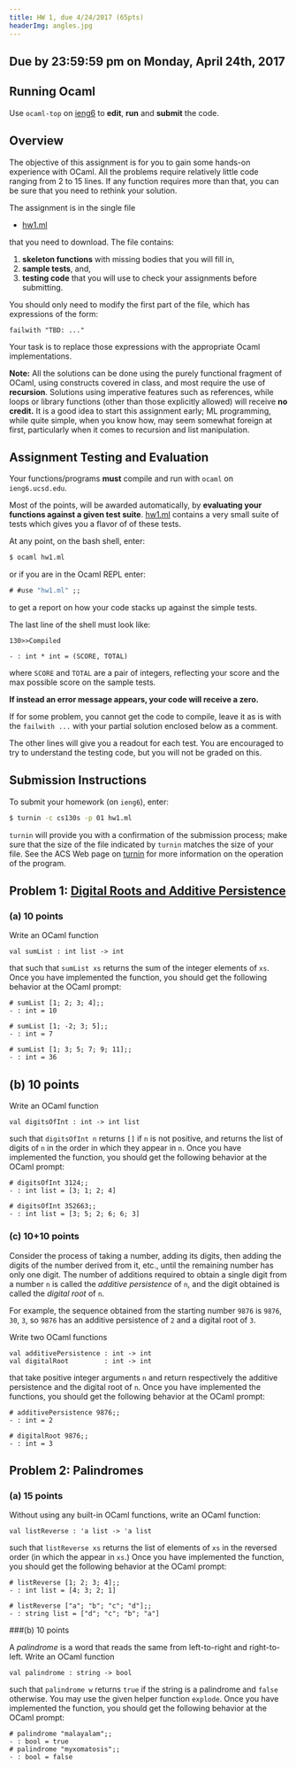 ```yaml
---
title: HW 1, due 4/24/2017 (65pts)
headerImg: angles.jpg
---
```



## Due by 23:59:59 pm on Monday, April 24th, 2017

## Running Ocaml

Use `ocaml-top` on [ieng6](info_ocaml.html) to **edit**, **run** and **submit** the code.

## Overview

The objective of this assignment is for you to gain some
hands-on experience with OCaml. All the problems require
relatively little code ranging from 2 to 15 lines.
If any function requires more than that, you can be
sure that you need to rethink your solution.

The assignment is in the single file

- [hw1.ml](/static/raw/hw1.ml)

that you need to download. The file contains:

1. **skeleton functions** with missing bodies that you will fill in,
2. **sample tests**, and,
3. **testing code** that you will use to check your assignments before submitting.

You should only need to modify the first part of the file, which
has expressions of the form:

~~~~~{.ocaml}
failwith "TBD: ..."
~~~~~

Your task is to replace those expressions with the appropriate Ocaml
implementations.

**Note:** All the solutions can be done using the purely
functional fragment of OCaml, using constructs covered
in class, and most require the use of **recursion**.
Solutions using imperative features such as references,
while loops or library functions (other than those
explicitly allowed) will receive **no credit.**
It is a good idea to start this assignment early; ML
programming, while quite simple, when you know how,
may seem somewhat foreign at first, particularly
when it comes to recursion and list manipulation.

## Assignment Testing and Evaluation

Your functions/programs **must** compile and run with `ocaml` on `ieng6.ucsd.edu`.

Most of the points, will be awarded automatically, by
**evaluating your functions against a given test suite**.
[hw1.ml](/static/raw/hw1.ml) contains a very small suite
of tests which gives you a flavor of of these tests.

At any point, on the bash shell, enter:

```ocaml
$ ocaml hw1.ml
```

or if you are in the Ocaml REPL enter:

```ocaml
# #use "hw1.ml" ;;
```

to get a report on how your code stacks
up against the simple tests.

The last line of the shell must look like:

~~~~~
130>>Compiled

- : int * int = (SCORE, TOTAL)
~~~~~

where `SCORE` and `TOTAL` are a pair of integers,
reflecting your score and the max possible score
on the sample tests.

**If instead an error message appears, your code will receive a zero.**

If for some problem, you cannot get the code to compile, leave it as is with
the `failwith ...` with your partial solution enclosed below as a comment.

The other lines will give you a readout for each test. You are encouraged to
try to understand the testing code, but you will not be graded on this.

## Submission Instructions

To submit your homework (on `ieng6`), enter:

```bash
$ turnin -c cs130s -p 01 hw1.ml
```

`turnin` will provide you with a confirmation of the
submission process; make sure that the size of the file
indicated by `turnin` matches the size of your file.
See the ACS Web page on [turnin](http://acs.ucsd.edu/info/turnin.php)
for more information on the operation of the program.


## Problem 1: [Digital Roots and Additive Persistence](http://mathworld.wolfram.com/AdditivePersistence.html)


### (a) 10 points

Write an OCaml function

~~~~~{.ocaml}
val sumList : int list -> int
~~~~~

that such that `sumList xs` returns the sum of the integer elements of
`xs`. Once you have implemented the function, you should get the following
behavior at the OCaml prompt:

~~~~~{.ocaml}
# sumList [1; 2; 3; 4];;
- : int = 10

# sumList [1; -2; 3; 5];;
- : int = 7

# sumList [1; 3; 5; 7; 9; 11];;
- : int = 36
~~~~~

## (b) 10 points

Write an OCaml function

~~~~~{.ocaml}
val digitsOfInt : int -> int list
~~~~~

such that `digitsOfInt n` returns `[]` if `n` is not positive,
and returns the list of digits of `n` in the order in which
they appear in `n`. Once you have implemented the function,
you should get the following behavior at the OCaml prompt:

~~~~~{.ocaml}
# digitsOfInt 3124;;
- : int list = [3; 1; 2; 4]

# digitsOfInt 352663;;
- : int list = [3; 5; 2; 6; 6; 3]
~~~~~

### (c) 10+10 points

Consider the process of taking a number, adding its digits,
then adding the digits of the number derived from it, etc.,
until the remaining number has only one digit.
The number of additions required to obtain a single digit
from a number `n` is called the *additive persistence* of `n`,
and the digit obtained is called the <i>digital root</i> of `n`.

For example, the sequence obtained from the starting number
`9876` is `9876`, `30`, `3`, so `9876` has an additive
persistence of `2` and a digital root of `3`.

Write two OCaml functions

~~~~~{.ocaml}
val additivePersistence : int -> int
val digitalRoot         : int -> int
~~~~~

that take positive integer arguments `n` and return respectively
the additive persistence and the digital root of `n`. Once you
have implemented the functions, you should get the following
behavior at the OCaml prompt:

~~~~~{.ocaml}
# additivePersistence 9876;;
- : int = 2

# digitalRoot 9876;;
- : int = 3
~~~~~

## Problem 2: Palindromes

### (a) 15 points

Without using any built-in OCaml functions, write an OCaml
function:

~~~~~{.ocaml}
val listReverse : 'a list -> 'a list
~~~~~

such that `listReverse xs` returns the list of elements of `xs` in the
reversed order (in which the appear in `xs`.) Once you have implemented
the function, you should get the following behavior at the OCaml prompt:

~~~~~{.ocaml}
# listReverse [1; 2; 3; 4];;
- : int list = [4; 3; 2; 1]

# listReverse ["a"; "b"; "c"; "d"];;
- : string list = ["d"; "c"; "b"; "a"]
~~~~~



###(b) 10 points

A *palindrome* is a word that reads the same from left-to-right and
right-to-left. Write an OCaml function

~~~~~{.ocaml}
val palindrome : string -> bool
~~~~~

such that `palindrome w` returns `true` if the string is a palindrome and
`false` otherwise. You may use the given helper function `explode`.
Once you have implemented the function, you should get the following
behavior at the OCaml prompt:

~~~~~{.ocaml}
# palindrome "malayalam";;
- : bool = true
# palindrome "myxomatosis";;
- : bool = false
~~~~~
